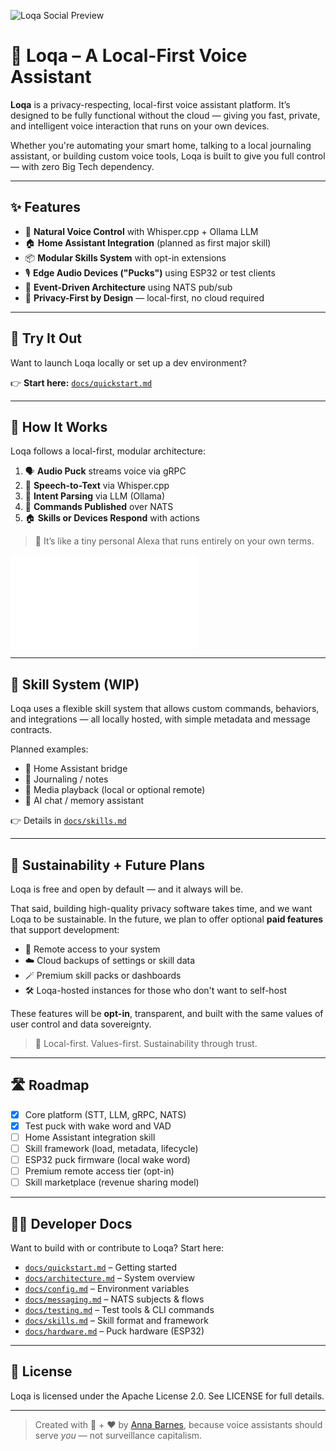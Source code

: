![Loqa Social Preview](https://github.com/user-attachments/assets/99016e57-ace5-4140-a4f3-c49262f83253)

# 🦜 Loqa – A Local-First Voice Assistant

**Loqa** is a privacy-respecting, local-first voice assistant platform. It’s designed to be fully functional without the cloud — giving you fast, private, and intelligent voice interaction that runs on your own devices.

Whether you're automating your smart home, talking to a local journaling assistant, or building custom voice tools, Loqa is built to give you full control — with zero Big Tech dependency.

---

## ✨ Features

- 🧠 **Natural Voice Control** with Whisper.cpp + Ollama LLM
- 🏠 **Home Assistant Integration** (planned as first major skill)
- 📦 **Modular Skills System** with opt-in extensions
- 🎙️ **Edge Audio Devices ("Pucks")** using ESP32 or test clients
- 🔁 **Event-Driven Architecture** using NATS pub/sub
- 🚫 **Privacy-First by Design** — local-first, no cloud required

---

## 🚀 Try It Out

Want to launch Loqa locally or set up a dev environment?

👉 **Start here:** [`docs/quickstart.md`](./docs/quickstart.md)

---

## 🧱 How It Works

Loqa follows a local-first, modular architecture:

1. 🗣️ **Audio Puck** streams voice via gRPC
2. 📝 **Speech-to-Text** via Whisper.cpp
3. 🤖 **Intent Parsing** via LLM (Ollama)
4. 📡 **Commands Published** over NATS
5. 🏠 **Skills or Devices Respond** with actions

> 🎯 It’s like a tiny personal Alexa that runs entirely on your own terms.

![Mermaid Diagram Placeholder — See `architecture.md`](./docs/architecture.md)

---

## 🧩 Skill System (WIP)

Loqa uses a flexible skill system that allows custom commands, behaviors, and integrations — all locally hosted, with simple metadata and message contracts.

Planned examples:
- 🔌 Home Assistant bridge
- 📓 Journaling / notes
- 🎵 Media playback (local or optional remote)
- 🧠 AI chat / memory assistant

👉 Details in [`docs/skills.md`](./docs/skills.md)

---

## 💸 Sustainability + Future Plans

Loqa is free and open by default — and it always will be.

That said, building high-quality privacy software takes time, and we want Loqa to be sustainable. In the future, we plan to offer optional **paid features** that support development:

- 📡 Remote access to your system
- ☁️ Cloud backups of settings or skill data
- 🪄 Premium skill packs or dashboards
- 🛠️ Loqa-hosted instances for those who don't want to self-host

These features will be **opt-in**, transparent, and built with the same values of user control and data sovereignty.

> 🤝 Local-first. Values-first. Sustainability through trust.

---

## 🛣️ Roadmap

- [x] Core platform (STT, LLM, gRPC, NATS)
- [x] Test puck with wake word and VAD
- [ ] Home Assistant integration skill
- [ ] Skill framework (load, metadata, lifecycle)
- [ ] ESP32 puck firmware (local wake word)
- [ ] Premium remote access tier (opt-in)
- [ ] Skill marketplace (revenue sharing model)

---

## 👩‍💻 Developer Docs

Want to build with or contribute to Loqa? Start here:

- [`docs/quickstart.md`](./docs/quickstart.md) – Getting started
- [`docs/architecture.md`](./docs/architecture.md) – System overview
- [`docs/config.md`](./docs/config.md) – Environment variables
- [`docs/messaging.md`](./docs/messaging.md) – NATS subjects & flows
- [`docs/testing.md`](./docs/testing.md) – Test tools & CLI commands
- [`docs/skills.md`](./docs/skills.md) – Skill format and framework
- [`docs/hardware.md`](./docs/hardware.md) – Puck hardware (ESP32)

---

## 📜 License

Loqa is licensed under the Apache License 2.0. See LICENSE for full details.

---

> Created with 🧠 + ❤️ by [Anna Barnes](https://www.linkedin.com/in/annabethbarnes), because voice assistants should serve *you* — not surveillance capitalism.